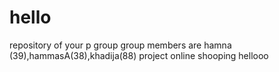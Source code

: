 # hello

repository of your p group
group members are hamna (39),hammasA(38),khadija(88)
project online shooping
hellooo
